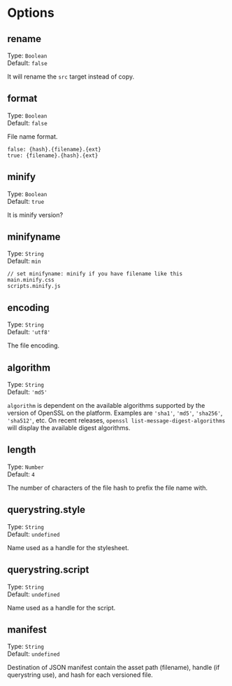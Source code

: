 # Options

## rename

Type: `Boolean`  
Default: `false`

It will rename the `src` target instead of copy.

## format

Type: `Boolean`  
Default: `false`

File name format.
```
false: {hash}.{filename}.{ext}
true: {filename}.{hash}.{ext}
```

## minify

Type: `Boolean`  
Default: `true`

It is minify version?

## minifyname

Type: `String`  
Default: `min`

```
// set minifyname: minify if you have filename like this
main.minify.css
scripts.minify.js
```

## encoding

Type: `String`  
Default: `'utf8'`

The file encoding.

## algorithm

Type: `String`  
Default: `'md5'`

`algorithm` is dependent on the available algorithms supported by the version of OpenSSL on the platform. Examples are `'sha1'`, `'md5'`, `'sha256'`, `'sha512'`, etc. On recent releases, `openssl list-message-digest-algorithms` will display the available digest algorithms.

## length

Type: `Number`  
Default: `4`

The number of characters of the file hash to prefix the file name with.

## querystring.style

Type: `String`  
Default: `undefined`

Name used as a handle for the stylesheet.

## querystring.script

Type: `String`  
Default: `undefined`

Name used as a handle for the script.

## manifest

Type: `String`  
Default: `undefined`

Destination of JSON manifest contain the asset path (filename), handle (if querystring use), and hash for each versioned file.

